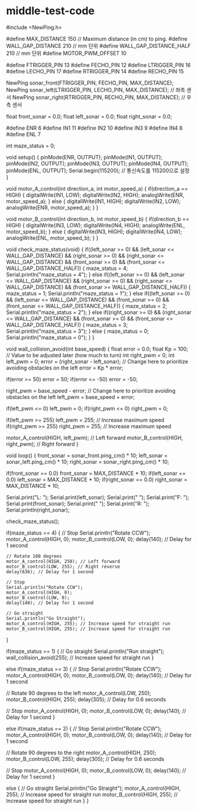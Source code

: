 # middle-test-code

#include <NewPing.h>

#define MAX_DISTANCE 150       // Maximum distance (in cm) to ping.
#define WALL_GAP_DISTANCE 210  // mm 단위
#define WALL_GAP_DISTANCE_HALF 210  // mm 단위
#define MOTOR_PWM_OFFSET 10

#define FTRIGGER_PIN 13
#define FECHO_PIN 12
#define LTRIGGER_PIN 16
#define LECHO_PIN 17
#define RTRIGGER_PIN 14
#define RECHO_PIN 15

NewPing sonar_front(FTRIGGER_PIN, FECHO_PIN, MAX_DISTANCE);
NewPing sonar_left(LTRIGGER_PIN, LECHO_PIN, MAX_DISTANCE); // 좌측 센서
NewPing sonar_right(RTRIGGER_PIN, RECHO_PIN, MAX_DISTANCE); // 우측 센서

float front_sonar = 0.0;
float left_sonar = 0.0;
float right_sonar = 0.0;

#define ENR 6
#define IN1 11
#define IN2 10
#define IN3 9
#define IN4 8
#define ENL 7

int maze_status = 0;

void setup() 
{
  pinMode(ENR, OUTPUT);
  pinMode(IN1, OUTPUT);
  pinMode(IN2, OUTPUT);
  pinMode(IN3, OUTPUT);
  pinMode(IN4, OUTPUT);
  pinMode(ENL, OUTPUT);
  Serial.begin(115200); // 통신속도를 115200으로 설정
}

void motor_A_control(int direction_a, int motor_speed_a) 
{
  if(direction_a == HIGH)
  {
    digitalWrite(IN1, LOW);
    digitalWrite(IN2, HIGH);
    analogWrite(ENR, motor_speed_a);
  }
  else
  {
    digitalWrite(IN1, HIGH);
    digitalWrite(IN2, LOW);
    analogWrite(ENR, motor_speed_a);
  }
}

void motor_B_control(int direction_b, int motor_speed_b) 
{
  if(direction_b == HIGH)
  {
    digitalWrite(IN3, LOW);
    digitalWrite(IN4, HIGH);
    analogWrite(ENL, motor_speed_b);
  }
  else
  {
    digitalWrite(IN3, HIGH);
    digitalWrite(IN4, LOW);
    analogWrite(ENL, motor_speed_b);
  }
}

void check_maze_status(void)
{
  if((left_sonar >= 0) && (left_sonar <= WALL_GAP_DISTANCE) && (right_sonar >= 0) && (right_sonar <= WALL_GAP_DISTANCE) && (front_sonar >= 0) && (front_sonar <= WALL_GAP_DISTANCE_HALF))
  {
    maze_status = 4;
    Serial.println("maze_status = 4");
  }
  else if((left_sonar >= 0) && (left_sonar <= WALL_GAP_DISTANCE) && (right_sonar >= 0) && (right_sonar <= WALL_GAP_DISTANCE) && (front_sonar >= WALL_GAP_DISTANCE_HALF))
  {
    maze_status = 1;
    Serial.println("maze_status = 1");
  }
  else if((left_sonar >= 0) && (left_sonar <= WALL_GAP_DISTANCE) && (front_sonar >= 0) && (front_sonar <= WALL_GAP_DISTANCE_HALF))
  {
    maze_status = 2;
    Serial.println("maze_status = 2");
  }
  else if((right_sonar >= 0) && (right_sonar <= WALL_GAP_DISTANCE) && (front_sonar >= 0) && (front_sonar <= WALL_GAP_DISTANCE_HALF))
  {
    maze_status = 3;
    Serial.println("maze_status = 3");
  }
  else
  {
    maze_status = 0;
    Serial.println("maze_status = 0");
  }
}

void wall_collision_avoid(int base_speed)
{
  float error = 0.0;
  float Kp = 100; // Value to be adjusted later (how much to turn)
  int right_pwm = 0;
  int left_pwm = 0;
  error = (right_sonar - left_sonar); // Change here to prioritize avoiding obstacles on the left
  error = Kp * error;

  if(error >= 50) error = 50;
  if(error <= -50) error = -50;

  right_pwm = base_speed - error; // Change here to prioritize avoiding obstacles on the left
  left_pwm = base_speed + error;

  if(left_pwm <= 0) left_pwm = 0;
  if(right_pwm <= 0) right_pwm = 0;

  if(left_pwm >= 255) left_pwm = 255; // Increase maximum speed
  if(right_pwm >= 255) right_pwm = 255; // Increase maximum speed

  motor_A_control(HIGH, left_pwm); // Left forward
  motor_B_control(HIGH, right_pwm); // Right forward
}

void loop() 
{
  front_sonar = sonar_front.ping_cm() * 10;
  left_sonar = sonar_left.ping_cm() * 10;
  right_sonar = sonar_right.ping_cm() * 10;

  if(front_sonar == 0.0) front_sonar = MAX_DISTANCE * 10;
  if(left_sonar == 0.0) left_sonar = MAX_DISTANCE * 10;
  if(right_sonar == 0.0) right_sonar = MAX_DISTANCE * 10;

  Serial.print("L: "); Serial.print(left_sonar); Serial.print(" ");
  Serial.print("F: "); Serial.print(front_sonar); Serial.print(" ");
  Serial.print("R: "); Serial.println(right_sonar);

  check_maze_status();

  if(maze_status == 4)
  {
    // Stop
    Serial.println("Rotate CCW");
    motor_A_control(HIGH, 0);
    motor_B_control(LOW, 0);
    delay(140); // Delay for 1 second

    // Rotate 180 degrees
    motor_A_control(HIGH, 250); // Left forward
    motor_B_control(LOW, 255); // Right reverse
    delay(636); // Delay for 1 second

    // Stop
    Serial.println("Rotate CCW");
    motor_A_control(HIGH, 0);
    motor_B_control(LOW, 0);
    delay(140); // Delay for 1 second

    // Go straight
    Serial.println("Go Straight");
    motor_A_control(HIGH, 255); // Increase speed for straight run
    motor_B_control(HIGH, 255); // Increase speed for straight run
  }

  if(maze_status == 1)
{
// Go straight
Serial.println("Run straight");
wall_collision_avoid(255); // Increase speed for straight run
}

else if(maze_status == 3)
{
// Stop
Serial.println("Rotate CCW");
motor_A_control(HIGH, 0);
motor_B_control(LOW, 0);
delay(140); // Delay for 1 second

// Rotate 90 degrees to the left
motor_A_control(LOW, 250);
motor_B_control(HIGH, 255);
delay(305); // Delay for 0.6 seconds

// Stop
motor_A_control(HIGH, 0);
motor_B_control(LOW, 0);
delay(140); // Delay for 1 second
}

else if(maze_status == 2)
{
// Stop
Serial.println("Rotate CCW");
motor_A_control(HIGH, 0);
motor_B_control(LOW, 0);
delay(140); // Delay for 1 second

// Rotate 90 degrees to the right
motor_A_control(HIGH, 250);
motor_B_control(LOW, 255);
delay(305); // Delay for 0.6 seconds

// Stop
motor_A_control(HIGH, 0);
motor_B_control(LOW, 0);
delay(140); // Delay for 1 second
}

else
{
// Go straight
Serial.println("Go Straight");
motor_A_control(HIGH, 255); // Increase speed for straight run
motor_B_control(HIGH, 255); // Increase speed for straight run
}
}

